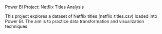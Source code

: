 Power BI Project: Netflix Titles Analysis

This project explores a dataset of Netflix titles (netflix_titles.csv) loaded into Power BI. The aim is to practice data transformation and visualization techniques.
